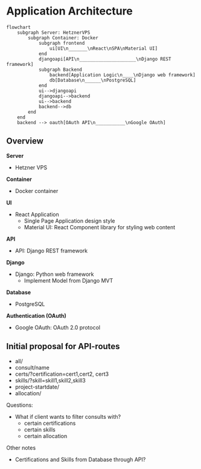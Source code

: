 # Application Architecture

```mermaid
flowchart
    subgraph Server: HetznerVPS
        subgraph Container: Docker
            subgraph frontend
                ui[UI\n_______\nReact\nSPA\nMaterial UI]
            end
            djangoapi[API\n_____________________\nDjango REST framework]
            subgraph Backend
                backend[Application Logic\n____\nDjango web framework]
                db[Database\n______\nPostgreSQL]
            end
            ui-->djangoapi
            djangoapi-->backend
            ui-->backend
            backend-->db
        end
    end
    backend --> oauth[OAuth API\n___________\nGoogle OAuth]
```

## Overview

**Server**

- Hetzner VPS

**Container**

- Docker container

**UI**

- React Application
  - Single Page Application design style
  - Material UI: React Component library for styling web content

**API**

- API: Django REST framework

**Django**

- Django: Python web framework
  - Implement Model from Django MVT

**Database**

- PostgreSQL

**Authentication (OAuth)**

- Google OAuth: OAuth 2.0 protocol

## Initial proposal for API-routes

- all/
- consult/name
- certs/?certification=cert1,cert2, cert3
- skills/?skill=skill1,skill2,skill3
- project-startdate/
- allocation/

Questions:

- What if client wants to filter consults with?
  - certain certifications
  - certain skills
  - certain allocation

Other notes

- Certifications and Skills from Database through API?
